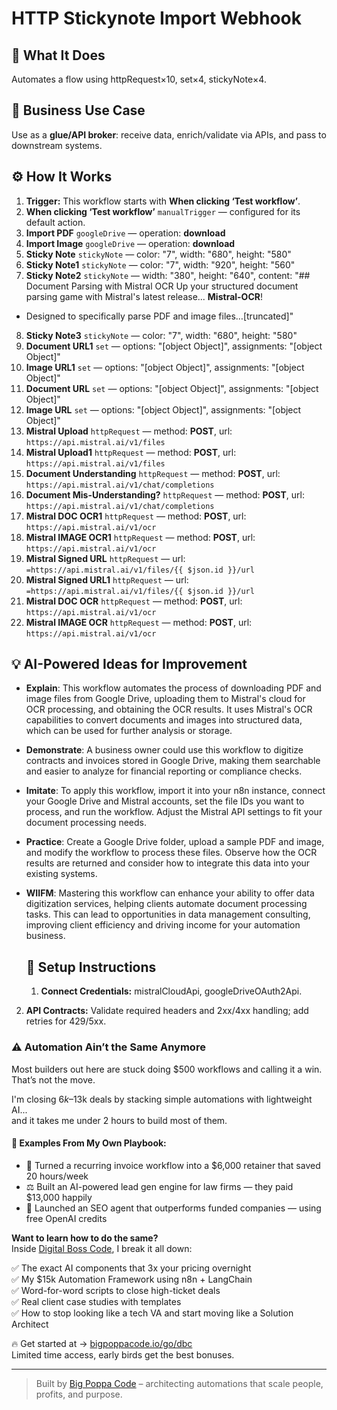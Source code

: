 # HTTP Stickynote Import Webhook
  ## 🚀 What It Does
  Automates a flow using httpRequest×10, set×4, stickyNote×4.
  
  ## 💼 Business Use Case
  Use as a **glue/API broker**: receive data, enrich/validate via APIs, and pass to downstream systems.
  
  ## ⚙️ How It Works
  1. **Trigger:** This workflow starts with **When clicking ‘Test workflow’**.
  2. **When clicking ‘Test workflow’** `manualTrigger` — configured for its default action.
3. **Import PDF** `googleDrive` — operation: **download**
4. **Import Image** `googleDrive` — operation: **download**
5. **Sticky Note** `stickyNote` — color: "7", width: "680", height: "580"
6. **Sticky Note1** `stickyNote` — color: "7", width: "920", height: "560"
7. **Sticky Note2** `stickyNote` — width: "380", height: "640", content: "## Document Parsing with Mistral OCR
Up your structured document parsing game with Mistral's latest release... **Mistral-OCR**!
* Designed to specifically parse PDF and image files…[truncated]"
8. **Sticky Note3** `stickyNote` — color: "7", width: "680", height: "580"
9. **Document URL1** `set` — options: "[object Object]", assignments: "[object Object]"
10. **Image URL1** `set` — options: "[object Object]", assignments: "[object Object]"
11. **Document URL** `set` — options: "[object Object]", assignments: "[object Object]"
12. **Image URL** `set` — options: "[object Object]", assignments: "[object Object]"
13. **Mistral Upload** `httpRequest` — method: **POST**, url: `https://api.mistral.ai/v1/files`
14. **Mistral Upload1** `httpRequest` — method: **POST**, url: `https://api.mistral.ai/v1/files`
15. **Document Understanding** `httpRequest` — method: **POST**, url: `https://api.mistral.ai/v1/chat/completions`
16. **Document Mis-Understanding?** `httpRequest` — method: **POST**, url: `https://api.mistral.ai/v1/chat/completions`
17. **Mistral DOC OCR1** `httpRequest` — method: **POST**, url: `https://api.mistral.ai/v1/ocr`
18. **Mistral IMAGE OCR1** `httpRequest` — method: **POST**, url: `https://api.mistral.ai/v1/ocr`
19. **Mistral Signed URL** `httpRequest` — url: `=https://api.mistral.ai/v1/files/{{ $json.id }}/url`
20. **Mistral Signed URL1** `httpRequest` — url: `=https://api.mistral.ai/v1/files/{{ $json.id }}/url`
21. **Mistral DOC OCR** `httpRequest` — method: **POST**, url: `https://api.mistral.ai/v1/ocr`
22. **Mistral IMAGE OCR** `httpRequest` — method: **POST**, url: `https://api.mistral.ai/v1/ocr`
  
  ## 💡 AI-Powered Ideas for Improvement
  - **Explain**: This workflow automates the process of downloading PDF and image files from Google Drive, uploading them to Mistral's cloud for OCR processing, and obtaining the OCR results. It uses Mistral's OCR capabilities to convert documents and images into structured data, which can be used for further analysis or storage.

- **Demonstrate**: A business owner could use this workflow to digitize contracts and invoices stored in Google Drive, making them searchable and easier to analyze for financial reporting or compliance checks.

- **Imitate**: To apply this workflow, import it into your n8n instance, connect your Google Drive and Mistral accounts, set the file IDs you want to process, and run the workflow. Adjust the Mistral API settings to fit your document processing needs.

- **Practice**: Create a Google Drive folder, upload a sample PDF and image, and modify the workflow to process these files. Observe how the OCR results are returned and consider how to integrate this data into your existing systems.

- **WIIFM**: Mastering this workflow can enhance your ability to offer data digitization services, helping clients automate document processing tasks. This can lead to opportunities in data management consulting, improving client efficiency and driving income for your automation business.
  
  ## 🔧 Setup Instructions
  1. **Connect Credentials:** mistralCloudApi, googleDriveOAuth2Api.
2. **API Contracts:** Validate required headers and 2xx/4xx handling; add retries for 429/5xx.
  
### ⚠️ Automation Ain’t the Same Anymore

Most builders out here are stuck doing $500 workflows and calling it a win.  
That’s not the move.  

I'm closing $6k–$13k deals by stacking simple automations with lightweight AI...  
and it takes me under 2 hours to build most of them.

#### 🧠 Examples From My Own Playbook:
- 🔁 Turned a recurring invoice workflow into a $6,000 retainer that saved 20 hours/week  
- ⚖️ Built an AI-powered lead gen engine for law firms — they paid $13,000 happily  
- 🚀 Launched an SEO agent that outperforms funded companies — using free OpenAI credits  

**Want to learn how to do the same?**  
Inside [Digital Boss Code](https://bigpoppacode.io/go/dbc), I break it all down:

✅ The exact AI components that 3x your pricing overnight  
✅ My $15k Automation Framework using n8n + LangChain  
✅ Word-for-word scripts to close high-ticket deals  
✅ Real client case studies with templates  
✅ How to stop looking like a tech VA and start moving like a Solution Architect  

🔥 Get started at → [bigpoppacode.io/go/dbc](https://bigpoppacode.io/go/dbc)  
Limited time access, early birds get the best bonuses.

---
> Built by [Big Poppa Code](https://bigpoppacode.io) – architecting automations that scale people, profits, and purpose.
  